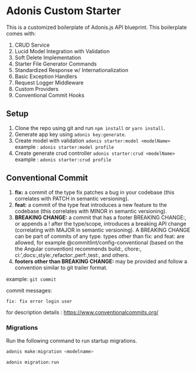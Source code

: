 # Adonis Custom Starter

This is a customized boilerplate of Adonis.js API blueprint. This boilerplate comes with:
1. CRUD Service
2. Lucid Model Integration with Validation
3. Soft Delete Implementation
4. Starter File Generator Commands
5. Standardized Response w/ Internationalization
6. Basic Exception Handlers
7. Request Logger Middleware
8. Custom Providers
9. Conventional Commit Hooks

## Setup

1. Clone the repo using git and run `npm install` or `yarn install`.
2. Generate app key using `adonis key:generate`.
3. Create model with validation `adonis starter:model <modelName>` example : `adonis starter:model profile`
4. Create generate crud controller `adonis starter:crud <modelName>` example : `adonis starter:crud profile` 

## Conventional Commit

1. **fix:** a commit of the type fix patches a bug in your codebase (this correlates with PATCH in semantic versioning).
2. **feat:** a commit of the type feat introduces a new feature to the codebase (this correlates with MINOR in semantic versioning).
3. **BREAKING CHANGE:** a commit that has a footer BREAKING CHANGE:, or appends a ! after the type/scope, introduces a breaking API change (correlating with MAJOR in semantic versioning). A BREAKING CHANGE can be part of commits of any type.
types other than fix: and feat: are allowed, for example @commitlint/config-conventional (based on the the Angular convention) recommends build:, chore:, ci:',docs:,style:,refactor:,perf:,test:, and others.
4. **footers other than BREAKING CHANGE:** <description> may be provided and follow a convention similar to git trailer format.

example: `git commit`

commit messages:
```js
fix: fix error login user
```
for description details : https://www.conventionalcommits.org/

### Migrations

Run the following command to run startup migrations.

```js
adonis make:migration <modelname>

adonis migration:run
```
